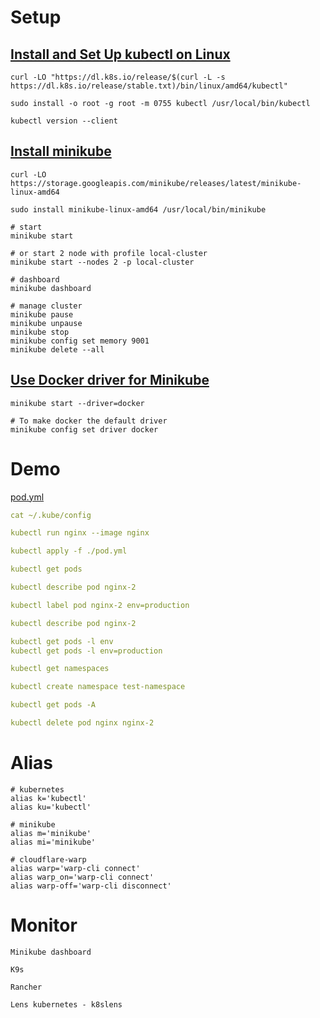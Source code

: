 # Setup

## [Install and Set Up kubectl on Linux](https://kubernetes.io/docs/tasks/tools/install-kubectl-linux/)

```
curl -LO "https://dl.k8s.io/release/$(curl -L -s https://dl.k8s.io/release/stable.txt)/bin/linux/amd64/kubectl"

sudo install -o root -g root -m 0755 kubectl /usr/local/bin/kubectl

kubectl version --client
```

## [Install minikube](https://minikube.sigs.k8s.io/docs/start/)

```
curl -LO https://storage.googleapis.com/minikube/releases/latest/minikube-linux-amd64

sudo install minikube-linux-amd64 /usr/local/bin/minikube
```

```
# start
minikube start

# or start 2 node with profile local-cluster
minikube start --nodes 2 -p local-cluster

# dashboard
minikube dashboard

# manage cluster
minikube pause
minikube unpause
minikube stop
minikube config set memory 9001
minikube delete --all
```

## [Use Docker driver for Minikube](https://minikube.sigs.k8s.io/docs/drivers/docker/?utm_source=j2team&utm_medium=url_shortener&utm_campaign=f2ea6746)

```
minikube start --driver=docker

# To make docker the default driver
minikube config set driver docker
```

# Demo

[pod.yml](./pod.yml)

```yml
cat ~/.kube/config

kubectl run nginx --image nginx

kubectl apply -f ./pod.yml

kubectl get pods

kubectl describe pod nginx-2

kubectl label pod nginx-2 env=production

kubectl describe pod nginx-2

kubectl get pods -l env
kubectl get pods -l env=production

kubectl get namespaces

kubectl create namespace test-namespace

kubectl get pods -A

kubectl delete pod nginx nginx-2
```

# Alias

```
# kubernetes
alias k='kubectl'
alias ku='kubectl'

# minikube
alias m='minikube'
alias mi='minikube'

# cloudflare-warp
alias warp='warp-cli connect'
alias warp_on='warp-cli connect'
alias warp-off='warp-cli disconnect'
```

# Monitor

```
Minikube dashboard

K9s

Rancher

Lens kubernetes - k8slens
```
